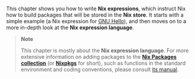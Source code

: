 This chapter shows you how  to write **Nix expressions**, which instruct
Nix how to build  packages that will be stored in  the **Nix store**. It
starts with a simple example (a Nix expression for
[GNU Hello](https://www.gnu.org/software/hello/)),
and then moves on to a more in-depth look at the **Nix expression language**.

> **Note**
> 
> This  chapter   is  mostly   about  the  **Nix   expression  language**.
> For   more   extensive   information   on   adding   packages   to   the
> [**Nix   Packages  collection**](https://github.com/nixos/nixpkgs)   (or
> [**Nixpkgs**](https://github.com/nixos/nixpkgs)  for   short),  such  as
> functions  in the  standard environment  and coding  conventions, please
> consult [its manual](http://nixos.org/nixpkgs/manual/).
